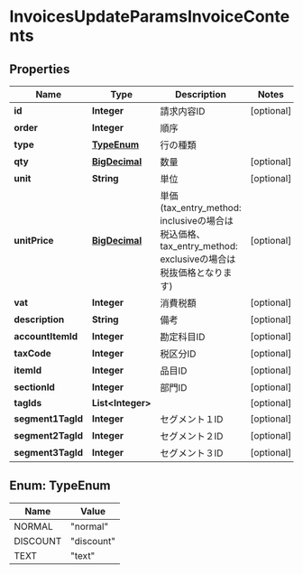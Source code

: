 

# InvoicesUpdateParamsInvoiceContents

## Properties

Name | Type | Description | Notes
------------ | ------------- | ------------- | -------------
**id** | **Integer** | 請求内容ID |  [optional]
**order** | **Integer** | 順序 | 
**type** | [**TypeEnum**](#TypeEnum) | 行の種類 | 
**qty** | [**BigDecimal**](BigDecimal.md) | 数量 |  [optional]
**unit** | **String** | 単位 |  [optional]
**unitPrice** | [**BigDecimal**](BigDecimal.md) | 単価 (tax_entry_method: inclusiveの場合は税込価格、tax_entry_method: exclusiveの場合は税抜価格となります) |  [optional]
**vat** | **Integer** | 消費税額 |  [optional]
**description** | **String** | 備考 |  [optional]
**accountItemId** | **Integer** | 勘定科目ID |  [optional]
**taxCode** | **Integer** | 税区分ID |  [optional]
**itemId** | **Integer** | 品目ID |  [optional]
**sectionId** | **Integer** | 部門ID |  [optional]
**tagIds** | **List&lt;Integer&gt;** |  |  [optional]
**segment1TagId** | **Integer** | セグメント１ID |  [optional]
**segment2TagId** | **Integer** | セグメント２ID |  [optional]
**segment3TagId** | **Integer** | セグメント３ID |  [optional]



## Enum: TypeEnum

Name | Value
---- | -----
NORMAL | &quot;normal&quot;
DISCOUNT | &quot;discount&quot;
TEXT | &quot;text&quot;



